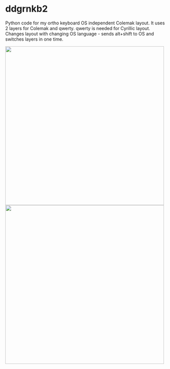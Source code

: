 # ddgrnkb2
Python code for my ortho keyboard
OS independent Colemak layout.
It uses 2 layers for Colemak and qwerty. qwerty is needed for Cyrillic layout.
Changes layout with changing OS language - sends alt+shift to OS and switches layers in one time.

<img src="https://user-images.githubusercontent.com/86728543/193632190-55b4a6a7-8e44-4a0c-86b1-252b25cb11f6.png" width="500"/>  <img src="https://user-images.githubusercontent.com/86728543/193632154-b0efa872-47af-404f-aa2f-beefc857ef7c.png" width="500"/>
